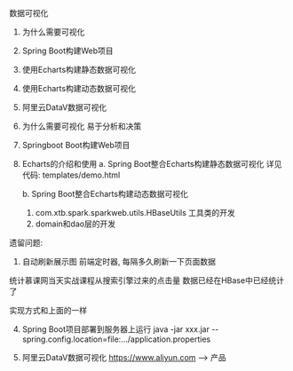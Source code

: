 数据可视化

1. 为什么需要可视化
2. Spring Boot构建Web项目
3. 使用Echarts构建静态数据可视化
4. 使用Echarts构建动态数据可视化
5. 阿里云DataV数据可视化


1. 为什么需要可视化
    易于分析和决策


2. Springboot Boot构建Web项目


3. Echarts的介绍和使用
    a. Spring Boot整合Echarts构建静态数据可视化
    详见代码: templates/demo.html


    b. Spring Boot整合Echarts构建动态数据可视化
      1. com.xtb.spark.sparkweb.utils.HBaseUtils 工具类的开发
      2. domain和dao层的开发


遗留问题: 
1) 自动刷新展示图
    前端定时器, 每隔多久刷新一下页面数据


统计慕课网当天实战课程从搜索引擎过来的点击量
    数据已经在HBase中已经统计了

实现方式和上面的一样


4. Spring Boot项目部署到服务器上运行
java -jar xxx.jar --spring.config.location=file:.../application.properties



5. 阿里云DataV数据可视化
https://www.aliyun.com   --> 产品

